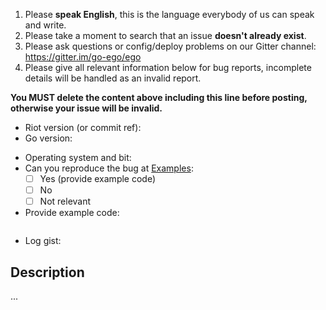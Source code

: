 1. Please **speak English**, this is the language everybody of us can speak and write.
2. Please take a moment to search that an issue **doesn't already exist**.
3. Please ask questions or config/deploy problems on our Gitter channel: https://gitter.im/go-ego/ego
4. Please give all relevant information below for bug reports, incomplete details will be handled as an invalid report.

**You MUST delete the content above including this line before posting, otherwise your issue will be invalid.**

- Riot version (or commit ref):
- Go version:
<!-- - Gcc version: -->
- Operating system and bit:
- Can you reproduce the bug at [Examples](https://github.com/skyfile/riot/tree/master/examples):
  - [ ] Yes (provide example code)
  - [ ] No
  - [ ] Not relevant
- Provide example code:
 
```Go

```
- Log gist:

## Description

...
